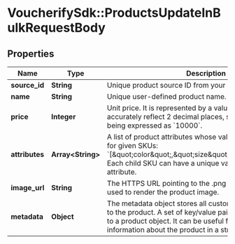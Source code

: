 # VoucherifySdk::ProductsUpdateInBulkRequestBody

## Properties

| Name | Type | Description | Notes |
| ---- | ---- | ----------- | ----- |
| **source_id** | **String** | Unique product source ID from your inventory system. | [optional] |
| **name** | **String** | Unique user-defined product name. | [optional] |
| **price** | **Integer** | Unit price. It is represented by a value multiplied by 100 to accurately reflect 2 decimal places, such as &#x60;$100.00&#x60; being expressed as &#x60;10000&#x60;. | [optional] |
| **attributes** | **Array&lt;String&gt;** | A list of product attributes whose values you can customize for given SKUs: &#x60;[\&quot;color\&quot;,\&quot;size\&quot;,\&quot;ranking\&quot;]&#x60;. Each child SKU can have a unique value for a given attribute. | [optional] |
| **image_url** | **String** | The HTTPS URL pointing to the .png or .jpg file that will be used to render the product image. | [optional] |
| **metadata** | **Object** | The metadata object stores all custom attributes assigned to the product. A set of key/value pairs that you can attach to a product object. It can be useful for storing additional information about the product in a structured format. | [optional] |

